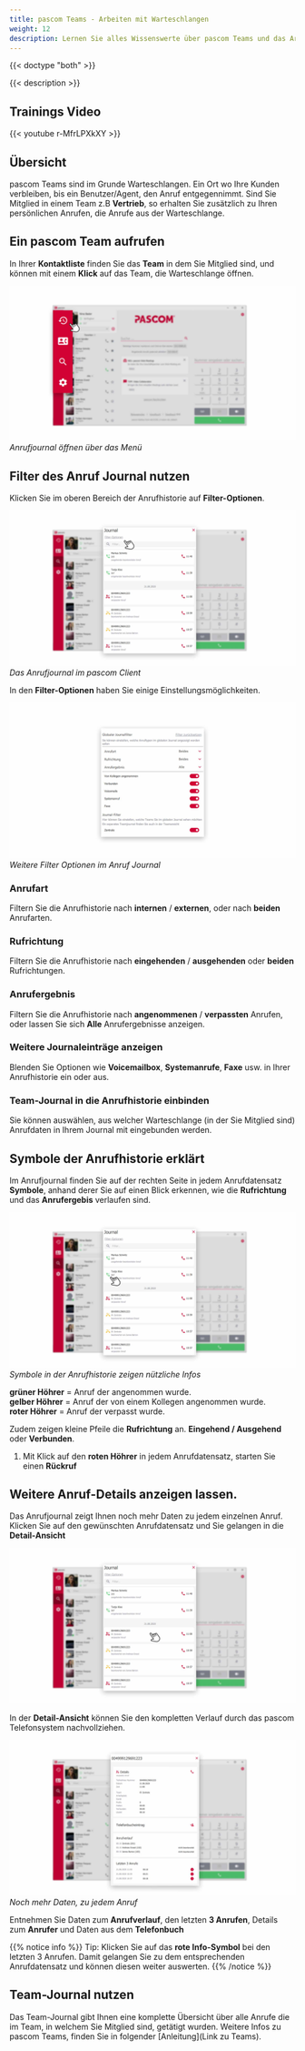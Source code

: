 ```yaml
---
title: pascom Teams - Arbeiten mit Warteschlangen
weight: 12
description: Lernen Sie alles Wissenswerte über pascom Teams und das Arbeiten mit Wartenschlangen
---
```


{{< doctype "both" >}}
 
{{< description >}}

## Trainings Video

{{< youtube r-MfrLPXkXY  >}} 


## Übersicht


pascom Teams sind im Grunde Warteschlangen. Ein Ort wo Ihre Kunden verbleiben, bis ein Benutzer/Agent, den Anruf entgegennimmt. Sind Sie Mitglied in einem Team z.B **Vertrieb**, so erhalten Sie zusätzlich zu Ihren persönlichen Anrufen, die Anrufe aus der Warteschlange. 

## Ein pascom Team aufrufen

In Ihrer **Kontaktliste** finden Sie das **Team** in dem Sie Mitglied sind, und können mit einem **Klick** auf das Team, die Warteschlange öffnen.

![pascom Team öffnen](open_call_history.jpg)
*Anrufjournal öffnen über das Menü*
</br>

## Filter des Anruf Journal nutzen

Klicken Sie im oberen Bereich der Anrufhistorie auf **Filter-Optionen**.

![Journal](journal.de.jpg)
*Das Anrufjournal im pascom Client*
</br>

In den **Filter-Optionen** haben Sie einige Einstellungsmöglichkeiten.

![Journal Optionen](journal_options.de.jpg)
*Weitere Filter Optionen im Anruf Journal*
</br>

### Anrufart

Filtern Sie die Anrufhistorie nach **internen** / **externen**, oder nach **beiden** Anrufarten.

### Rufrichtung

Filtern Sie die Anrufhistorie nach **eingehenden** / **ausgehenden** oder **beiden** Rufrichtungen.

### Anrufergebnis

Filtern Sie die Anrufhistorie nach **angenommenen** / **verpassten** Anrufen, oder lassen Sie sich **Alle** Anrufergebnisse anzeigen.

### Weitere Journaleinträge anzeigen

Blenden Sie Optionen wie **Voicemailbox**, **Systemanrufe**, **Faxe** usw. in Ihrer Anrufhistorie ein oder aus. 

### Team-Journal in die Anrufhistorie einbinden

Sie können auswählen, aus welcher Warteschlange (in der Sie Mitglied sind) Anrufdaten in Ihrem Journal mit eingebunden werden. 

## Symbole der Anrufhistorie erklärt

Im Anrufjournal finden Sie auf der rechten Seite in jedem Anrufdatensatz **Symbole**, anhand derer Sie auf einen Blick erkennen, wie die **Rufrichtung** und das **Anrufergebis** verlaufen sind.

![Journal Symbole](journal_symbols.de.jpg)
*Symbole in der Anrufhistorie zeigen nützliche Infos*

**grüner Höhrer** = Anruf der angenommen wurde.   
**gelber Höhrer** = Anruf der von einem Kollegen angenommen wurde.  
**roter Höhrer** = Anruf der verpasst wurde.  

Zudem zeigen kleine Pfeile die **Rufrichtung** an. **Eingehend / Ausgehend** oder **Verbunden**.

1. Mit Klick auf den **roten Höhrer** in jedem Anrufdatensatz, starten Sie einen **Rückruf**

## Weitere Anruf-Details anzeigen lassen.

Das Anrufjournal zeigt Ihnen noch mehr Daten zu jedem einzelnen Anruf. Klicken Sie auf den gewünschten Anrufdatensatz und Sie gelangen in die **Detail-Ansicht**

![Anrufdatensatz Detail Ansicht](journal_details.de.jpg)


In der **Detail-Ansicht** können Sie den kompletten Verlauf durch das pascom Telefonsystem nachvollziehen.

![Anrufdatensatz Detail Ansicht](journal_details_view.de.jpg)
*Noch mehr Daten, zu jedem Anruf*


Entnehmen Sie Daten zum **Anrufverlauf**, den letzten **3 Anrufen**, Details zum **Anrufer** und Daten aus dem **Telefonbuch**

{{% notice info %}}
Tip: Klicken Sie auf das **rote Info-Symbol** bei den letzten 3 Anrufen. Damit gelangen Sie zu dem entsprechenden Anrufdatensatz und können diesen weiter auswerten.
{{% /notice %}}

## Team-Journal nutzen

Das Team-Journal gibt Ihnen eine komplette Übersicht über alle Anrufe die im Team, in welchem Sie Mitglied sind, getätigt wurden. Weitere Infos zu pascom Teams, finden Sie in folgender [Anleitung](Link zu Teams).











